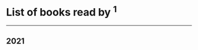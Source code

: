 # List of books read by [](https://plus.google.com/u/0/115606166526017510013/)<sup>1</sup>
---

## 2021




